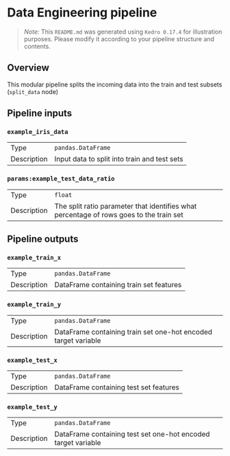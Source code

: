 # Data Engineering pipeline

> *Note:* This `README.md` was generated using `Kedro 0.17.4` for illustration purposes. Please modify it according to
> your pipeline structure and contents.

## Overview

This modular pipeline splits the incoming data into the train and test subsets (`split_data` node)

## Pipeline inputs

### `example_iris_data`

|||
|---|---|
| Type | `pandas.DataFrame` |
| Description | Input data to split into train and test sets |

### `params:example_test_data_ratio`

|||
|---|---|
| Type | `float` |
| Description | The split ratio parameter that identifies what percentage of rows goes to the train set |

## Pipeline outputs

### `example_train_x`

|||
|---|---|
| Type | `pandas.DataFrame` |
| Description | DataFrame containing train set features |

### `example_train_y`

|||
|---|---|
| Type | `pandas.DataFrame` |
| Description | DataFrame containing train set one-hot encoded target variable |

### `example_test_x`

|||
|---|---|
| Type | `pandas.DataFrame` |
| Description | DataFrame containing test set features |

### `example_test_y`

|||
|---|---|
| Type | `pandas.DataFrame` |
| Description | DataFrame containing test set one-hot encoded target variable |
